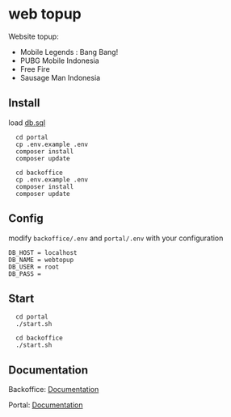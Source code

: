# web topup

Website topup:

- Mobile Legends : Bang Bang!
- PUBG Mobile Indonesia
- Free Fire
- Sausage Man Indonesia

## Install
load [db.sql](https://github.com/nuraziz0404/web-topup/blob/main/db.sql)
```
  cd portal
  cp .env.example .env
  composer install
  composer update
```
```
  cd backoffice
  cp .env.example .env
  composer install
  composer update
```

## Config

modify `backoffice/.env` and `portal/.env` with your configuration
```
DB_HOST = localhost
DB_NAME = webtopup
DB_USER = root
DB_PASS = 
```

## Start

```
  cd portal
  ./start.sh
```
```
  cd backoffice
  ./start.sh
```

## Documentation

Backoffice: [Documentation](https://github.com/nuraziz0404/web-topup/blob/main/backoffice/README.md)

Portal: [Documentation](https://github.com/nuraziz0404/web-topup/blob/portal/backoffice/README.md)
